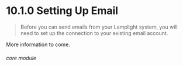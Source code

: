 #    10.1.0 Setting Up Email

> Before you can send emails from your Lamplight system, you will need to set up the connection to your existing email account. 

More information to come. 


###### core module
